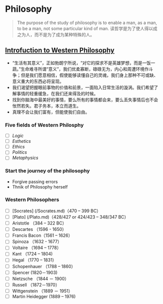# Philosophy
> The purpose of the study of philosophy is to enable a man, as a man, to be a man, not some particular kind of man.
读哲学是为了使人得以成之为人，而不是为了成为某种特殊的人。

## [Introfuction to Western Philosophy](/Introduction.md)

- “生活有其意义”，正如勃朗宁所说，“对它的探求不是英雄梦想，而是一饭一蔬。”生命难寻所谓“意义”，我们优柔寡断，碌碌无为，内心和周遭环境作斗争；但是我们愿意相信，假使能够读懂自己的灵魂，我们身上那种不可或缺、意义重大的东西必将呈现。
- 我们渴望把握眼前事物的价值和前景，一面陷入日常生活的漩涡。我们希望了解事情的轻重缓急，在我们还来得及的时候。
- 找到你脑海中最美好的事情，要么所有的事情都会来，要么丢失事情后也不会怅然若失。君子务本，本立而道生。
- 真理不会让我们富有，但能使我们自由。

### Five fields of Western Philosphy

- [ ]  *Logic*
- [ ] *Esthetics*
- [ ] *Ethics*
- [ ] *Politics*
- [ ] *Metaphysics*

### Start the journey of the philosophy

- Forgive passing errors
- Thnik of Philosophy herself

### Western Philosophers

- [ ] [Socrates] (/Socrates.md)（470 – 399 BC）
- [ ] [Plato] (/Plato.md)（428/427 or 424/423 – 348/347 BC）
- [ ] Aristotle （384 – 322 BC）
- [ ] Descartes （1596 - 1650）
- [ ] Francis Bacon（1561 – 1626）
- [ ] Spinoza （1632 - 1677）
- [ ] Voltaire （1694 – 1778）
- [ ] Kant （1724 – 1804)
- [ ] Hegal （1770 – 1831）
- [ ] Schopenhauer （1788 – 1860）
- [ ] Spencer (1820－1903)
- [ ] Nietzsche （1844 － 1900） 
- [ ] Russell （1872－1970）
- [ ] Wittgenstein （1889 － 1951）
- [ ] Martin Heidegger (1889 – 1976)
